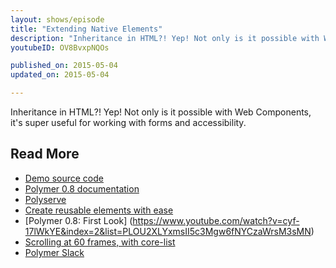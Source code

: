 ```yaml
---
layout: shows/episode
title: "Extending Native Elements"
description: "Inheritance in HTML?! Yep! Not only is it possible with Web Components, it's super useful for working with forms and accessibility."
youtubeID: OV8BvxpNQOs

published_on: 2015-05-04
updated_on: 2015-05-04

---
```


Inheritance in HTML?! Yep! Not only is it possible with Web Components, it's super useful for working with forms and accessibility.

## Read More

- [Demo source code](https://github.com/robdodson/polycasts/tree/master/ep15-extending-elements)
- [Polymer 0.8 documentation](https://www.polymer-project.org/0.8/)
- [Polyserve](https://github.com/polymerlabs/polyserve)
- [Create reusable elements with ease](https://www.youtube.com/watch?v=p7Q1mQtFGM8&index=1&list=PLOU2XLYxmsII5c3Mgw6fNYCzaWrsM3sMN)
- [Polymer 0.8: First Look]
(https://www.youtube.com/watch?v=cyf-17lWkYE&index=2&list=PLOU2XLYxmsII5c3Mgw6fNYCzaWrsM3sMN)
- [Scrolling at 60 frames, with core-list](https://www.youtube.com/watch?v=2UKPRbrw3Kk&index=3&list=PLOU2XLYxmsII5c3Mgw6fNYCzaWrsM3sMN)
- [Polymer Slack](http://bit.ly/polymerslack)
